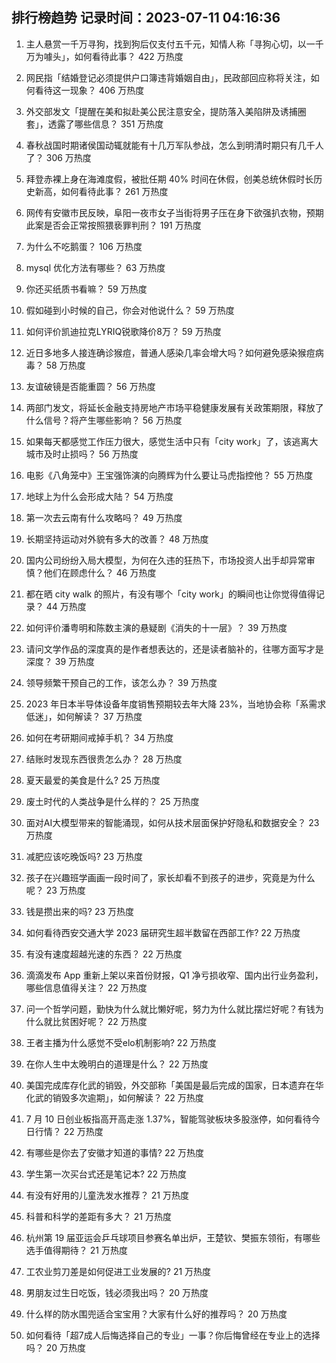 
## 排行榜趋势 记录时间：2023-07-11 04:16:36
  
  1. 主人悬赏一千万寻狗，找到狗后仅支付五千元，知情人称「寻狗心切，以一千万为噱头」，如何看待此事？ 422 万热度
    
  2. 网民指「结婚登记必须提供户口簿违背婚姻自由」，民政部回应称将关注，如何看待这一现象？ 406 万热度
    
  3. 外交部发文「提醒在美和拟赴美公民注意安全，提防落入美陷阱及诱捕圈套」，透露了哪些信息？ 351 万热度
    
  4. 春秋战国时期诸侯国动辄就能有十几万军队参战，怎么到明清时期只有几千人了？ 306 万热度
    
  5. 拜登赤裸上身在海滩度假，被批任期 40% 时间在休假，创美总统休假时长历史新高，如何看待此事？ 261 万热度
    
  6. 网传有安徽市民反映，阜阳一夜市女子当街将男子压在身下欲强扒衣物，预期此案是否会正常按照猥亵罪判刑？ 191 万热度
    
  7. 为什么不吃鹅蛋？ 106 万热度
    
  8. mysql 优化方法有哪些？ 63 万热度
    
  9. 你还买纸质书看嘛？ 59 万热度
    
  10. 假如碰到小时候的自己，你会对他说什么？ 59 万热度
    
  11. 如何评价凯迪拉克LYRIQ锐歌降价8万？ 59 万热度
    
  12. 近日多地多人接连确诊猴痘，普通人感染几率会增大吗？如何避免感染猴痘病毒？ 58 万热度
    
  13. 友谊破镜是否能重圆？ 56 万热度
    
  14. 两部门发文，将延长金融支持房地产市场平稳健康发展有关政策期限，释放了什么信号？将产生哪些影响？ 56 万热度
    
  15. 如果每天都感觉工作压力很大，感觉生活中只有「city work」了，该逃离大城市及时止损吗？ 56 万热度
    
  16. 电影《八角笼中》王宝强饰演的向腾辉为什么要让马虎指控他？ 55 万热度
    
  17. 地球上为什么会形成大陆？ 54 万热度
    
  18. 第一次去云南有什么攻略吗？ 49 万热度
    
  19. 长期坚持运动对外貌有多大的改善？ 48 万热度
    
  20. 国内公司纷纷入局大模型，为何在久违的狂热下，市场投资人出手却异常审慎？他们在顾虑什么？ 46 万热度
    
  21. 都在晒 city walk 的照片，有没有哪个「city work」的瞬间也让你觉得值得记录？ 44 万热度
    
  22. 如何评价潘粤明和陈数主演的悬疑剧《消失的十一层》？ 39 万热度
    
  23. 请问文学作品的深度真的是作者想表达的，还是读者脑补的，往哪方面写才是深度？ 39 万热度
    
  24. 领导频繁干预自己的工作，该怎么办？ 39 万热度
    
  25. 2023 年日本半导体设备年度销售预期较去年大降 23%，当地协会称「系需求低迷」，如何解读？ 37 万热度
    
  26. 如何在考研期间戒掉手机？ 34 万热度
    
  27. 结账时发现东西很贵怎么办？ 28 万热度
    
  28. 夏天最爱的美食是什么? 25 万热度
    
  29. 废土时代的人类战争是什么样的？ 25 万热度
    
  30. 面对AI大模型带来的智能涌现，如何从技术层面保护好隐私和数据安全？ 23 万热度
    
  31. 减肥应该吃晚饭吗? 23 万热度
    
  32. 孩子在兴趣班学画画一段时间了，家长却看不到孩子的进步，究竟是为什么呢？ 23 万热度
    
  33. 钱是攒出来的吗? 23 万热度
    
  34. 如何看待西安交通大学 2023 届研究生超半数留在西部工作? 22 万热度
    
  35. 有没有速度超越光速的东西？ 22 万热度
    
  36. 滴滴发布 App 重新上架以来首份财报，Q1 净亏损收窄、国内出行业务盈利，哪些信息值得关注？ 22 万热度
    
  37. 问一个哲学问题，勤快为什么就比懒好呢，努力为什么就比摆烂好呢？有钱为什么就比贫困好呢？ 22 万热度
    
  38. 王者主播为什么感觉不受elo机制影响? 22 万热度
    
  39. 在你人生中太晚明白的道理是什么？ 22 万热度
    
  40. 美国完成库存化武的销毁，外交部称「美国是最后完成的国家，日本遗弃在华化武的销毁多次逾期」，如何解读？ 22 万热度
    
  41. 7 月 10 日创业板指高开高走涨 1.37%，智能驾驶板块多股涨停，如何看待今日行情？ 22 万热度
    
  42. 有哪些是你去了安徽才知道的事情? 22 万热度
    
  43. 学生第一次买台式还是笔记本? 22 万热度
    
  44. 有没有好用的儿童洗发水推荐？ 21 万热度
    
  45. 科普和科学的差距有多大？ 21 万热度
    
  46. 杭州第 19 届亚运会乒乓球项目参赛名单出炉，王楚钦、樊振东领衔，有哪些选手值得期待？ 21 万热度
    
  47. 工农业剪刀差是如何促进工业发展的? 21 万热度
    
  48. 男朋友过生日吃饭，钱必须我出吗？ 20 万热度
    
  49. 什么样的防水围兜适合宝宝用？大家有什么好的推荐吗？ 20 万热度
    
  50. 如何看待「超7成人后悔选择自己的专业」一事？你后悔曾经在专业上的选择吗？ 20 万热度
    